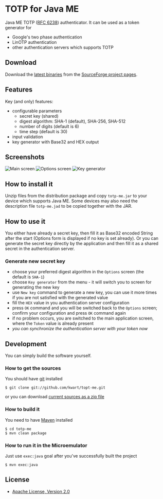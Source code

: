 # TOTP for Java ME

Java ME TOTP ([RFC 6238](http://tools.ietf.org/html/rfc6238)) authenticator. It can be used as a token generator for
 * Google's two phase authentication
 * LinOTP authentication
 * other authentication servers which supports TOTP

## Download

Download the [latest binaries](https://sourceforge.net/projects/totpme/files/latest/download) 
from the [SourceForge project pages](https://sourceforge.net/projects/totpme/).

## Features

Key (and only) features:

 * configurable parameters
   - secret key (shared)
   - digest algorithm: SHA-1 (default), SHA-256, SHA-512
   - number of digits (default is 6)
   - time step (default is 30)
 * input validation
 * key generator with Base32 and HEX output

## Screenshots

![Main screen](http://c.fsdn.com/con/app/proj/totpme/screenshots/totp-me-main.png)
![Options screen](http://c.fsdn.com/con/app/proj/totpme/screenshots/totp-me-options.png)
![Key generator](http://c.fsdn.com/con/app/proj/totpme/screenshots/totp-me-key-generator.png)

## How to install it

Unzip files from the distribution package and copy `totp-me.jar` to your device which supports Java ME.
Some devices may also need the description file `totp-me.jad` to be copied together with the JAR.

## How to use it

You either have already a secret key, then fill it as Base32 encoded String after the start (Options 
form is displayed if no key is set already). Or you can generate the secret key directly by the application and then
fill it as a shared secret in the authentication server.

### Generate new secret key

 * choose your preferred digest algorithm in the `Options` screen (the default is `SHA-1`)
 * choose `Key generator` from the menu - it will switch you to screen for generating the new key
 * use `New key` command to generate a new key, you can use it more times if you are not satisfied with the generated value
 * fill the `HEX` value in you authentication server configuration
 * press `OK` command and you will be switched back to the `Options` screen; confirm your configuration and press `OK` command again
 * if no problem occurs, you are switched to the main application screen, where the `Token` value is already present 
 * _you can synchronize the authentication server with your token now_

## Development

You can simply build the software yourself.

### How to get the sources

You should have [git](http://git-scm.com/) installed

	$ git clone git://github.com/kwart/topt-me.git

or you can download [current sources as a zip file](https://github.com/kwart/totp-me/archive/master.zip)

### How to build it

You need to have [Maven](http://maven.apache.org/) installed

	$ cd totp-me
	$ mvn clean package

### How to run it in the Microemulator

Just use `exec:java` goal after you've successfully built the project 

	$ mvn exec:java

## License

* [Apache License, Version 2.0](http://www.apache.org/licenses/LICENSE-2.0)
